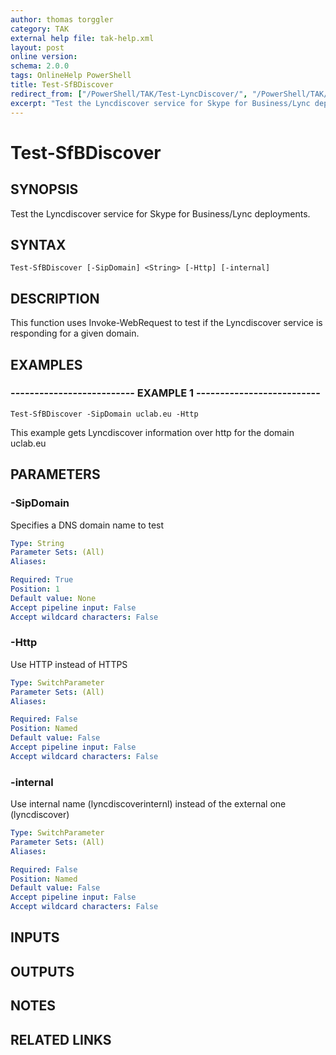 ```yaml
---
author: thomas torggler
category: TAK
external help file: tak-help.xml
layout: post
online version: 
schema: 2.0.0
tags: OnlineHelp PowerShell
title: Test-SfBDiscover
redirect_from: ["/PowerShell/TAK/Test-LyncDiscover/", "/PowerShell/TAK/test-lyncdiscover/"]
excerpt: "Test the Lyncdiscover service for Skype for Business/Lync deployments."
---
```


# Test-SfBDiscover

## SYNOPSIS
Test the Lyncdiscover service for Skype for Business/Lync deployments.

## SYNTAX

```
Test-SfBDiscover [-SipDomain] <String> [-Http] [-internal]
```

## DESCRIPTION
This function uses Invoke-WebRequest to test if the Lyncdiscover service is responding for a given domain.

## EXAMPLES

### -------------------------- EXAMPLE 1 --------------------------
```
Test-SfBDiscover -SipDomain uclab.eu -Http
```

This example gets Lyncdiscover information over http for the domain uclab.eu

## PARAMETERS

### -SipDomain
Specifies a DNS domain name to test

```yaml
Type: String
Parameter Sets: (All)
Aliases: 

Required: True
Position: 1
Default value: None
Accept pipeline input: False
Accept wildcard characters: False
```

### -Http
Use HTTP instead of HTTPS

```yaml
Type: SwitchParameter
Parameter Sets: (All)
Aliases: 

Required: False
Position: Named
Default value: False
Accept pipeline input: False
Accept wildcard characters: False
```

### -internal
Use internal name (lyncdiscoverinternl) instead of the external one (lyncdiscover)

```yaml
Type: SwitchParameter
Parameter Sets: (All)
Aliases: 

Required: False
Position: Named
Default value: False
Accept pipeline input: False
Accept wildcard characters: False
```

## INPUTS

## OUTPUTS

## NOTES

## RELATED LINKS

